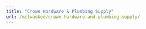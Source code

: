```yaml
---
title: "Crown Hardware & Plumbing Supply"
url: /milwaukee/crown-hardware-and-plumbing-supply/
---
```

